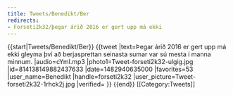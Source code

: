 ```yaml
---
title: Tweets/Benedikt/Ber
redirects:
- Forseti2k32/þegar árið 2016 er gert upp má ekki
---
```


{{start|Tweets/Benedikt/Ber}}
<level c1/>
{{tweet
|text=Þegar árið 2016 er gert upp má ekki gleyma því að berjasprettan seinasta sumar var sú mesta í manna minnum.
|audio=cYmI.mp3
|photo1=Tweet-forseti2k32-ulgig.jpg
|id=814138149882437633
|date=1482940635000
|favorites=53
|user_name=Benedikt
|handle=forseti2k32
|user_picture=Tweet-forseti2k32-1rhck2j.jpg
|verified=
}}
{{end}}<noinclude>
[[Category:Tweets]]
</noinclude>